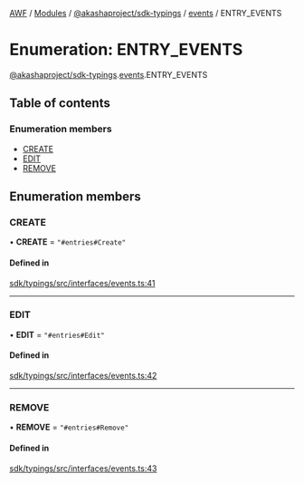 [AWF](../README.md) / [Modules](../modules.md) / [@akashaproject/sdk-typings](../modules/akashaproject_sdk_typings.md) / [events](../modules/akashaproject_sdk_typings.events.md) / ENTRY\_EVENTS

# Enumeration: ENTRY\_EVENTS

[@akashaproject/sdk-typings](../modules/akashaproject_sdk_typings.md).[events](../modules/akashaproject_sdk_typings.events.md).ENTRY_EVENTS

## Table of contents

### Enumeration members

- [CREATE](akashaproject_sdk_typings.events.ENTRY_EVENTS.md#create)
- [EDIT](akashaproject_sdk_typings.events.ENTRY_EVENTS.md#edit)
- [REMOVE](akashaproject_sdk_typings.events.ENTRY_EVENTS.md#remove)

## Enumeration members

### CREATE

• **CREATE** = `"#entries#Create"`

#### Defined in

[sdk/typings/src/interfaces/events.ts:41](https://github.com/AKASHAorg/akasha-world-framework/blob/d81a7246/sdk/typings/src/interfaces/events.ts#L41)

___

### EDIT

• **EDIT** = `"#entries#Edit"`

#### Defined in

[sdk/typings/src/interfaces/events.ts:42](https://github.com/AKASHAorg/akasha-world-framework/blob/d81a7246/sdk/typings/src/interfaces/events.ts#L42)

___

### REMOVE

• **REMOVE** = `"#entries#Remove"`

#### Defined in

[sdk/typings/src/interfaces/events.ts:43](https://github.com/AKASHAorg/akasha-world-framework/blob/d81a7246/sdk/typings/src/interfaces/events.ts#L43)
